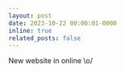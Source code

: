 ```yaml
---
layout: post
date: 2023-10-22 00:00:01-0000
inline: true
related_posts: false
---
```


New website in online \o/
